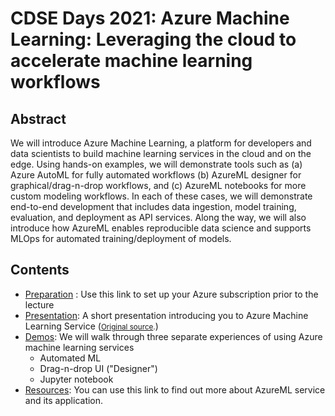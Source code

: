 # CDSE Days 2021: Azure Machine Learning: Leveraging the cloud to accelerate machine learning workflows

## Abstract
We will introduce Azure Machine Learning, a platform for developers and data scientists to build machine learning services in the cloud and on the edge. Using hands-on examples, we will demonstrate tools such as (a) Azure AutoML for fully automated workflows (b) AzureML designer for graphical/drag-n-drop workflows, and (c) AzureML notebooks for more custom modeling workflows. In each of these cases, we will demonstrate end-to-end development that includes data ingestion, model training, evaluation, and deployment as API services. Along the way, we will also introduce how AzureML enables reproducible data science and supports MLOps for automated training/deployment of models.

## Contents
* [Preparation](Preparation.md) : Use this link to set up your Azure subscription prior to the lecture
* [Presentation](intro.ppt): A short presentation introducing you to Azure Machine Learning Service (<small>[Original source](https://slideplayer.com/slide/16452249/).</small>)
* [Demos](Demos.md): We will walk through three separate experiences of using Azure machine learning services
  * Automated ML
  * Drag-n-drop UI ("Designer")
  * Jupyter notebook
* [Resources](Resource.md): You can use this link to find out more about AzureML service and its application. 
